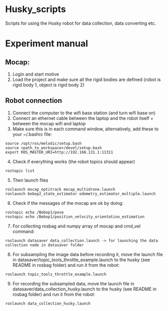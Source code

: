 # Husky_scripts
Scripts for using the Husky robot for data collection, data converting etc.


# Experiment manual

## Mocap:
1. Login and start motive
2. Load the project and make sure all the rigid bodies are defined (robot is rigid body 1, object is rigid body 2)

## Robot connection
1. Connect the computer to the wifi base station (and turn wifi base on)
2. Connect an ethernet cable between the laptop and the robot itself + between the mocap wifi and laptop
3. Make sure this is in each command window, alternatively, add these to your ~/.bashrc file:
```
source /opt/ros/melodic/setup.bash
source <path_to_workspace>/devel/setup.bash
export ROS_MASTER_URI=http://192.168.131.1:11311
```
4. Check if everything works (the robot topics should appear)
```
rostopic list
```
5. Then launch files
```
roslaunch mocap_optitrack mocap_multidrone.launch  
roslaunch bebop2_state_estimator odometry_estimator_multiple.launch
```
6. Check if the messages of the mocap are ok by doing:
```
rostopic echo /Bebop1/pose
rostopic echo /Bebop1/position_velocity_orientation_estimation
```
7. For collecting rosbag and numpy array of mocap and cmd_vel command:
```
roslaunch datasaver data_collection.launch -> for launching the data collection node in datasaver folder
```
8. For subsampling the image data before recording it, move the launch file in datasaver/topic_tools_throttle_example.launch to the husky (see README in rosbag folder) and run it from the robot:
```
roslaunch topic_tools_throttle_example.launch
```
9. For recording the subsampled data, move the launch file in datasaver/data_collection_husky.launch to the husky (see README in rosbag folder) and run it from the robot:
```
roslaunch data_collection_husky.launch
```

